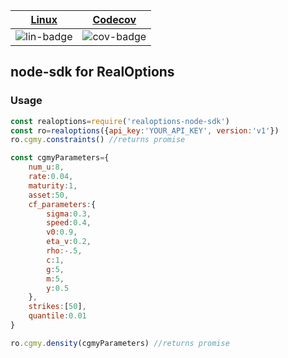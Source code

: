 | [Linux][lin-link] | [Codecov][cov-link] |
| :---------------: | :-----------------: |
| ![lin-badge]      | ![cov-badge]        |

[lin-badge]: https://travis-ci.org/realoptions/node-sdk.svg "Travis build status"
[lin-link]:  https://travis-ci.org/realoptions/node-sdk "Travis build status"
[cov-badge]: https://codecov.io/gh/realoptions/node-sdk/branch/master/graph/badge.svg
[cov-link]:  https://codecov.io/gh/realoptions/node-sdk

## node-sdk for RealOptions

### Usage

```javascript
const realoptions=require('realoptions-node-sdk')
const ro=realoptions({api_key:'YOUR_API_KEY', version:'v1'})
ro.cgmy.constraints() //returns promise

const cgmyParameters={
    num_u:8,
    rate:0.04,
    maturity:1,
    asset:50,
    cf_parameters:{
        sigma:0.3, 
        speed:0.4,
        v0:0.9,
        eta_v:0.2,
        rho:-.5,
        c:1,
        g:5,
        m:5,
        y:0.5
    },
    strikes:[50],
    quantile:0.01
}

ro.cgmy.density(cgmyParameters) //returns promise

```